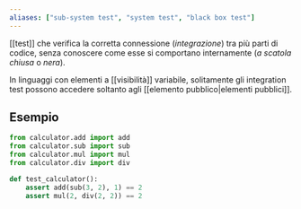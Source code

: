 ```yaml
---
aliases: ["sub-system test", "system test", "black box test"]
---
```


[[test]] che verifica la corretta connessione (*integrazione*) tra più parti di codice, senza conoscere come esse si comportano internamente (*a scatola chiusa* o *nera*).

In linguaggi con elementi a [[visibilità]] variabile, solitamente gli integration test possono accedere soltanto agli [[elemento pubblico|elementi pubblici]].

## Esempio

```python
from calculator.add import add
from calculator.sub import sub
from calculator.mul import mul
from calculator.div import div

def test_calculator():
    assert add(sub(3, 2), 1) == 2
    assert mul(2, div(2, 2)) == 2
```
